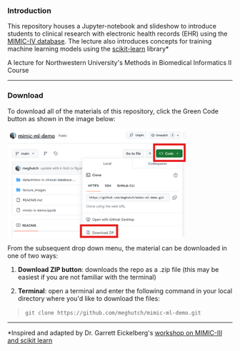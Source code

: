 ### Introduction

This repository houses a Jupyter-notebook and slideshow to introduce students to clinical research with electronic health records (EHR) using the [MIMIC-IV database](https://physionet.org/content/mimiciv/3.1/). The lecture also introduces concepts for training machine learning models using the [scikit-learn](https://scikit-learn.org/stable/) library*

A lecture for Northwestern University's Methods in Biomedical Informatics II Course

---

### Download

To download all of the materials of this repository, click the Green Code button as shown in the image below:

<img src="readme_download_instructions.png" alt="title" width="400" align="center">

From the subsequent drop down menu, the material can be downloaded in one of two ways:

1. **Download ZIP button**: downloads the repo as a .zip file (this may be easiest if you are not familiar with the terminal)

2. **Terminal**: open a terminal and enter the following command in your local directory  where you'd like to download the files:


> `git clone https://github.com/meghutch/mimic-ml-demo.git` 

---

*Inspired and adapted by Dr. Garrett Eickelberg's [workshop on MIMIC-III and scikit learn](https://github.com/geickelb/MIMIC-III_to_Model/tree/master)